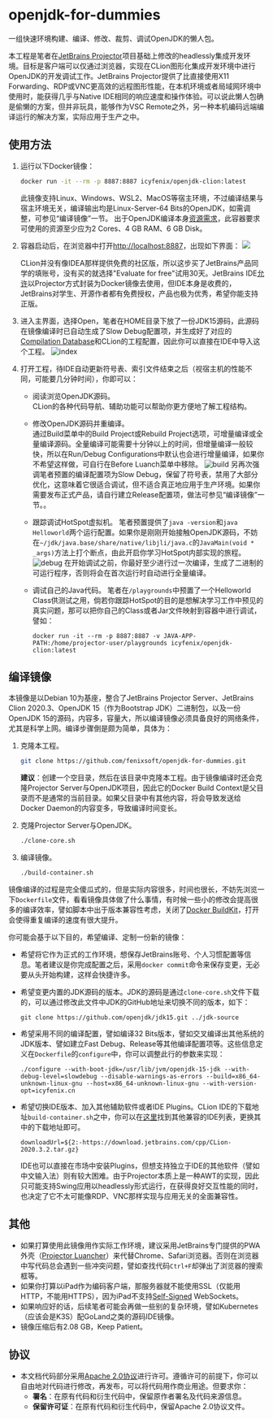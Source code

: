 # openjdk-for-dummies

一组快速环境构建、编译、修改、裁剪、调试OpenJDK的懒人包。

本工程是笔者在[JetBrains Projector](https://github.com/JetBrains/projector-server)项目基础上修改的headlessly集成开发环境。目标是客户端可以仅通过浏览器，实现在CLion图形化集成开发环境中进行OpenJDK的开发调试工作。JetBrains Projector提供了比直接使用X11 Forwarding、RDP或VNC更高效的远程图形性能，在本机环境或者局域网环境中使用时，能获得几乎与Native IDE相同的响应速度和操作体验。可以说此懒人包确是偷懒的方案，但并非玩具，能够作为VSC Remote之外，另一种本机编码远端编译运行的解决方案，实际应用于生产之中。

## 使用方法

1. 运行以下Docker镜像：
    ```bash
    docker run -it --rm -p 8887:8887 icyfenix/openjdk-clion:latest
    ```
    此镜像支持Linux、Windows、WSL2、MacOS等宿主环境，不过编译结果与宿主环境无关，编译输出均是Linux-Server-64 Bits的OpenJDK，如需调整，可参见“编译镜像”一节。
    出于OpenJDK编译本身[资源需求](https://hg.openjdk.java.net/jdk/jdk/raw-file/tip/doc/building.html#build-hardware-requirements)，此容器要求可使用的资源至少应为2 Cores、4 GB RAM、6 GB Disk。

2. 容器启动后，在浏览器中打开[http://localhost:8887](http://localhost:8887)，出现如下界面：
   ![](./images/reg.png)

   CLion并没有像IDEA那样提供免费的社区版，所以这步买了JetBrains产品同学的填账号，没有买的就选择"Evaluate for free"试用30天。JetBrains IDE[允许](https://github.com/JetBrains/projector-docker#license)以Projector方式封装为Docker镜像去使用，但IDE本身是收费的，JetBrains对学生、开源作者都有免费授权，产品也极为优秀，希望你能支持正版。

3. 进入主界面，选择Open，笔者在HOME目录下放了一份JDK15源码，此源码在镜像编译时已自动生成了Slow Debug配置项，并生成好了对应的[Compilation Database](https://hg.openjdk.java.net/jdk/jdk/raw-file/tip/doc/ide.html)和CLion的工程配置，因此你可以直接在IDE中导入这个工程。
    ![index](./images/index.png)

4. 打开工程，待IDE自动更新符号表、索引文件结束之后（视宿主机的性能不同，可能要几分钟时间），你即可以：
    - 阅读浏览OpenJDK源码。<br/>CLion的各种代码导航、辅助功能可以帮助你更方便地了解工程结构。
    - 修改OpenJDK源码并重编译。<br/>通过Build菜单中的Build Project或Rebuild Project选项，可增量编译或全量编译源码。全量编译可能需要十分钟以上的时间，但增量编译一般较快，所以在Run/Debug Configurations中默认也会进行增量编译，如果你不希望这样做，可自行在Before Luanch菜单中移除。
      ![build](./images/build.png)
      另再次强调笔者预置的编译配置项为Slow Debug，保留了符号表，禁用了大部分优化，这意味着它很适合调试，但不适合真正地应用于生产环境。如果你需要发布正式产品，请自行建立Release配置项，做法可参见“编译镜像”一节。。

    - 跟踪调试HotSpot虚拟机。
      笔者预置提供了`java -version`和`java Helloworld`两个运行配置。如果你是刚刚开始接触OpenJDK源码，不妨在`~/jdk/java.base/share/native/libjli/java.c`的`JavaMain(void * _args)`方法上打个断点，由此开启你学习HotSpot内部实现的旅程。
      ![debug](./images/debug.png)
      在开始调试之前，你最好至少进行过一次编译，生成了二进制的可运行程序，否则将会在首次运行时自动进行全量编译。

    - 调试自己的Java代码。
      笔者在`/playgrounds`中预置了一个Helloworld Class供测试之用，倘若你跟踪HotSpot的目的是想解决学习工作中预见的真实问题，那可以把你自己的Class或者Jar文件映射到容器中进行调试，譬如：
        ```
      docker run -it --rm -p 8887:8887 -v JAVA-APP-PATH:/home/projector-user/playgrounds icyfenix/openjdk-clion:latest
        ```


## 编译镜像

本镜像是以Debian 10为基座，整合了JetBrains Projector Server、JetBrains Clion 2020.3、OpenJDK 15（作为Bootstrap JDK）二进制包，以及一份OpenJDK 15的源码，内容多，容量大，所以编译镜像必须具备良好的网络条件，尤其是科学上网。编译步骤倒是颇为简单，具体为：

1. 克隆本工程。
   ```bash
   git clone https://github.com/fenixsoft/openjdk-for-dummies.git
   ```
   **建议**：创建一个空目录，然后在该目录中克隆本工程。由于镜像编译时还会克隆Projector Server与OpenJDK项目，因此它的Docker Build Context是父目录而不是通常的当前目录。如果父目录中有其他内容，将会导致发送给Docker Daemon的内容变多，导致编译时间变长。

2. 克隆Projector Server与OpenJDK。
   ```bash
   ./clone-core.sh
   ```

3. 编译镜像。
   ```bash
   ./build-container.sh
   ```
镜像编译的过程是完全傻瓜式的，但是实际内容很多，时间也很长，不妨先浏览一下`Dockerfile`文件，看看镜像具体做了什么事情，有时候一些小的修改会提高很多的编译效率，譬如脚本中出于版本兼容性考虑，关闭了[Docker BuildKit](https://docs.docker.com/develop/develop-images/build_enhancements/)，打开会使得重复编译的速度有很大提升。

你可能会基于以下目的，希望编译、定制一份新的镜像：

- 希望将它作为正式的工作环境，想保存JetBrains账号、个人习惯配置等信息。笔者建议是你完成配置之后，采用`docker commit`命令来保存变更，无必要从头开始构建，这样会快捷许多。

- 希望变更内置的JDK源码的版本。JDK的源码是通过`clone-core.sh`文件下载的，可以通过修改此文件中JDK的GitHub地址来切换不同的版本，如下：

  ```
  git clone https://github.com/openjdk/jdk15.git ../jdk-source
  ```

- 希望采用不同的编译配置，譬如编译32 Bits版本，譬如交叉编译出其他系统的JDK版本、譬如建立Fast Debug、Release等其他编译配置项等。这些信息定义在`Dockerfile`的`configure`中，你可以调整此行的参数来实现：

  ```
  ./configure --with-boot-jdk=/usr/lib/jvm/openjdk-15-jdk --with-debug-level=slowdebug --disable-warnings-as-errors --build=x86_64-unknown-linux-gnu --host=x86_64-unknown-linux-gnu --with-version-opt=icyfenix.cn
  ```

- 希望切换IDE版本、加入其他辅助软件或者IDE Plugins。CLion IDE的下载地址`build-container.sh`之中，你可以在[这里](https://github.com/JetBrains/projector-installer/blob/master/projector_installer/compatible_ide.json)找到其他兼容的IDE列表，更换其中的下载地址即可。

  ```
  downloadUrl=${2:-https://download.jetbrains.com/cpp/CLion-2020.3.2.tar.gz}
  ```

  IDE也可以直接在市场中安装Plugins，但想支持独立于IDE的其他软件（譬如中文输入法）则有较大困难。由于Projector本质上是一种AWT的实现，因此只可能支持Swing应用以headlessly形式运行，在获得良好交互性能的同时，也决定了它不太可能像RDP、VNC那样实现与应用无关的全面兼容性。

## 其他

- 如果打算使用此镜像用作实际工作环境，建议采用JetBrains专门提供的PWA外壳（[Projector Luancher](https://github.com/JetBrains/projector-client/releases)）来代替Chrome、Safari浏览器。否则在浏览器中写代码总会遇到一些冲突问题，譬如查找代码`Ctrl+F`却弹出了浏览器的搜索框等。
- 如果你打算以iPad作为编码客户端，那服务器就不能使用SSL（仅能用HTTP，不能用HTTPS），因为iPad不支持[Self-Signed](https://en.wikipedia.org/wiki/Self-signed_certificate) WebSockets。
- 如果响应好的话，后续笔者可能会再做一些别的复杂环境，譬如Kubernetes（应该会是K3S）配GoLand之类的源码IDE镜像。
- 镜像压缩后有2.08 GB，Keep Patient。

## 协议

- 本文档代码部分采用[Apache 2.0协议](https://www.apache.org/licenses/LICENSE-2.0)进行许可。遵循许可的前提下，你可以自由地对代码进行修改，再发布，可以将代码用作商业用途。但要求你：
  - **署名**：在原有代码和衍生代码中，保留原作者署名及代码来源信息。
  - **保留许可证**：在原有代码和衍生代码中，保留Apache 2.0协议文件。
